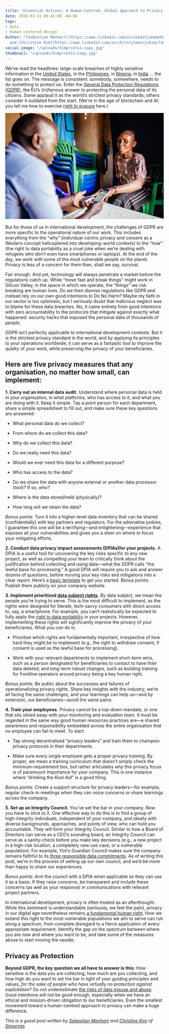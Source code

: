 ```yaml
---
title: 'Essential Actions: A Human-Centred, Global Approach to Privacy Rights'
date: 2018-07-31 09:45:00 -04:00
tags:
- Data
- Human-centered design
Author: "[Sebastian Manhart](https://www.linkedin.com/in/sebastianmanhart/?authType=NAME_SEARCH&authToken=SL9Z&locale=en_US&trk=tyah&trkInfo=clickedVertical%3Amynetwork%2CclickedEntityId%3A91202623%2CauthType%3ANAME_SEARCH%2Cidx%3A1-1-1%2CtarId%3A1446396352955%2Ctas%3Aseb)
  and [Christine Kim](https://www.linkedin.com/in/christineminjukim/?authType=NAME_SEARCH&authToken=Y5N2&locale=en_US&trk=tyah&trkInfo=clickedVertical%3Amynetwork%2CclickedEntityId%3A91601827%2CauthType%3ANAME_SEARCH%2Cidx%3A1-1-1%2CtarId%3A1477946298677%2Ctas%3Achristine%20kim)"
social-image: "/uploads/Simprints1-copy.jpg"
thumbnail: "/uploads/Simprints1-copy.jpg"
---
```


We’ve read the headlines: large-scale breaches of highly sensitive information in the [United States](https://www.wired.com/2015/09/opm-now-admits-5-6m-feds-fingerprints-stolen-hackers/), in the [Philippines](http://blog.trendmicro.com/trendlabs-security-intelligence/55m-registered-voters-risk-philippine-commission-elections-hacked/), in [Nigeria](https://www.devex.com/news/new-security-concerns-raised-for-redrose-digital-payment-systems-91619), in [India](https://www.theguardian.com/world/2018/jan/04/india-national-id-database-data-leak-bought-online-aadhaar) ... the list goes on. The message is consistent: somebody, somewhere, needs to do something to protect us. Enter the [General Data Protection Regulations (GDPR)](https://www.eugdpr.org/), the EU’s (in)famous answer to protecting the personal data of its citizens. Some applaud it as the world’s strictest privacy standards; others consider it outdated from the start. (We're in the age of blockchain and AI; you tell me how to exercise [right to erasure](https://ico.org.uk/for-organisations/guide-to-the-general-data-protection-regulation-gdpr/individual-rights/right-to-erasure/) here.)

![Simprints1-copy.jpg](/uploads/Simprints1-copy.jpg)

<!--more-->

But for those of us in international development, the challenges of GDPR are more specific to the operational nature of our work. This includes everything from the “why” (individual-centric privacy and consent as a Western concept helicoptered into developing-world contexts) to the “how”  (the right to data portability as a cruel joke when we’re dealing with refugees who don’t even have smartphones or laptops). At the end of the day, we work with some of the most vulnerable people on the planet. Privacy is less of a concern for them than, shall we say, survival.

Fair enough. And yet, technology will always penetrate a market before the regulations catch up. While “move fast and break things” might work in Silicon Valley, in the space in which we operate, the “things” we risk breaking are human lives. Do we then dismiss regulations like GDPR and instead rely on our own good intentions to Do No Harm? Maybe my faith in our sector is too optimistic, but I seriously doubt that malicious neglect was to blame for these data breaches. No, it came entirely from good intentions with zero accountability to the protocols that mitigate against exactly what happened: security hacks that exposed the personal data of thousands of people.

GDPR isn’t perfectly applicable to international development contexts. But it is the strictest privacy standard in the world, and by applying its principles to your operations worldwide, it can serve as a fantastic tool to improve the quality of your work, while preserving the privacy of your beneficiaries.

## Here are five privacy measures that any organisation, no matter how small, can implement:

**1. Carry out an internal data audit.** Understand where personal data is held in your organisation, in what platforms, who has access to it, and what you are doing with it. Keep it simple. Tap a point person for each department, share a simple spreadsheet to fill out, and make sure these key questions are answered:

* What personal data do we collect?

* From whom do we collect this data?

* Why do we collect this data?

* Do we really need this data?

* Would we ever need this data for a different purpose?

* Who has access to the data?

* Do we share the data with anyone external or another data processor (tool)? If so, who?

* Where is the data stored/held (physically)?

* How long will we retain the data?

*Bonus points:* Turn it into a higher-level data inventory that can be shared (confidentially) with key partners and regulators. For the adrenaline junkies, I guarantee this one will be a terrifying—and enlightening—experience that exposes all your vulnerabilities and gives you a steer on where to focus your mitigating efforts.

**2. Conduct data privacy impact assessments (DPIAs)for your projects.** A DPIA is a useful tool for uncovering the key risks specific to any new project, as well as compelling your team to critically think about the justification behind collecting and using data—what the GDPR calls “the lawful base for processing.” A good DPIA will require you to ask and answer dozens of questions, before moving your key risks and mitigations into a clear report. Here’s a [basic template](https://ico.org.uk/media/about-the-ico/consultations/2258461/dpia-template-v04-post-comms-review-20180308.pdf) to get you started. Bonus points: Publish them publicly on your company website.

**3. Implement prioritized [data subject rights](https://ico.org.uk/for-organisations/guide-to-the-general-data-protection-regulation-gdpr/individual-rights/).** By data subject, we mean the people you’re trying to serve. This is the most difficult to implement, as the rights were designed for literate, tech-savvy consumers with direct access to, say, a smartphone. For example, you can’t realistically be expected to fully apply the [right to data portability](https://ico.org.uk/for-organisations/guide-to-the-general-data-protection-regulation-gdpr/individual-rights/right-to-data-portability/) in your projects. However, implementing these rights will significantly improve the privacy of your beneficiaries. What you *can* do is:

* Prioritise which rights are fundamentally important, irrespective of how hard they might be to implement (e.g., the right to withdraw consent, if consent is used as the lawful base for processing).

* Work with your relevant departments to implement short-term wins, such as a person designated for beneficiaries to contact to have their data deleted, and long-term robust changes, such as building training for frontline operators around privacy being a key human right.

*Bonus points:* Be public about the successes and failures of operationalizing privacy rights. Share key insights with the industry; we’re all facing the same challenges, and your learnings can help us—and by extension, our beneficiaries—avoid the same pains.

**4. Train your employees.** Privacy cannot be a top-down mandate, or one that sits siloed away with your monitoring and evaluation team. It must be regarded in the same way good human resources practices are—a shared awareness and responsibility embedded across the entire organisation that no employee can fail to meet. To start:

* Tap strong decentralised “privacy leaders” and train them to champion privacy protocols in their departments.

* Make sure every single employee gets a proper privacy training. By proper, we mean a training curriculum that doesn’t simply check the minimum-requirement box, but rather articulates *why* this privacy focus is of paramount importance for your company. This is one instance where “drinking the Kool Aid” is a good thing.

*Bonus points:* Create a support structure for privacy leaders—for example, regular check-in meetings when they can voice concerns or share learnings across the company.

**5. Set up an Integrity Council.** You’ve set the bar in your company. Now you have to stick to it. One effective way to do this is to find a group of high-integrity individuals, independent of your company, and ideally with diverse backgrounds, approaches, and points of view, who can hold you accountable. They will form your Integrity Council. Similar to how a Board of Directors can serve as a CEO’s sounding board, an Integrity Council can serve as a sanity-check before you make key decisions (e.g., a new project in a high-risk location, a completely new use case, or a vulnerable population). For example, Yoti’s Guardian Council makes sure the company remains faithful to its [three responsible data commitments](https://www.yoti.com/about/council/). As of writing this post, we’re in the process of setting up our own council, and we’d be more than happy to share our experiences.

*Bonus points:* Arm the council with a DPIA when applicable so they can use it as a basis. If they raise concerns, be transparent and include these concerns (as well as your response) in communications with relevant project partners.

In international development, privacy is often treated as an afterthought. While this sentiment is understandable (seriously, we feel the pain), privacy in our digital age nevertheless remains [a fundamental human right](https://www.article19.org/data/files/Internet_Statement_Adopted.pdf). How we extend this right to the most vulnerable populations we aim to serve can run along a spectrum, from complete disregard to a fierce application of every appropriate requirement. Identify the gap on the spectrum between where you are now and where you want to be, and take some of the measures above to start moving the needle.

## Privacy as Protection

**Beyond GDPR, the key question we all have to answer is this:** How sensitive is the data you are collecting, how much are you collecting, and how high do you want to set the bar in light of your guiding principles and values, *for the sake of people who have virtually no protection against exploitation*? Do not underestimate [the risks of data misuse and abuse](http://www.irinnews.org/opinion/2017/10/23/irresponsible-data-risks-registering-rohingya). Good intentions will not be good enough, especially when we have an ethical and mission-driven obligation to our beneficiaries. Even the smallest movement toward a human-centred approach to privacy can make a huge difference.

*This is a guest post written by [Sebastian Manhart](https://www.linkedin.com/in/sebastianmanhart/?authType=NAME_SEARCH&authToken=SL9Z&locale=en_US&trk=tyah&trkInfo=clickedVertical%3Amynetwork%2CclickedEntityId%3A91202623%2CauthType%3ANAME_SEARCH%2Cidx%3A1-1-1%2CtarId%3A1446396352955%2Ctas%3Aseb) and [Christine Kim](https://www.linkedin.com/in/christineminjukim/?authType=NAME_SEARCH&authToken=Y5N2&locale=en_US&trk=tyah&trkInfo=clickedVertical%3Amynetwork%2CclickedEntityId%3A91601827%2CauthType%3ANAME_SEARCH%2Cidx%3A1-1-1%2CtarId%3A1477946298677%2Ctas%3Achristine%20kim) of [Simprints](https://www.simprints.com/)*
